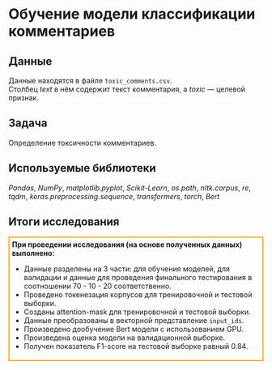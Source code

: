 # Обучение модели классификации комментариев

## Данные

Данные находятся в файле `toxic_comments.csv`. \
Столбец *text* в нём содержит текст комментария, а *toxic* — целевой признак.

## Задача

Определение токсичности комментариев.

## Используемые библиотеки
*Pandas*, *NumPy*, *matplotlib.pyplot*,  *Scikit-Learn*, *os.path*, *nltk.corpus*, *re*, *tqdm*, *keras.preprocessing.sequence*, *transformers*, *torch*, *Bert*

## Итоги исследования
<div style="border:solid orange 2px; padding: 5px">

<div class="alert alert-info"> <b>При проведении исследования (на основе полученных данных) выполнено:</b></div>

- Данные разделены на 3 части: для обучения моделей, для валидации и данные для проведения финального тестирования в соотношении 70 - 10 - 20 соответственно.
- Проведено токенезация корпусов для тренировочной и тестовой выборки.
- Созданы attention-mask для тренировочной и тестовой выборки.
- Данные преобразованы в векторной представление `input_ids`.
- Произведено дообучение Bert модели с использованием GPU.
- Произведена оценка модели на валидационной выборке.
- Получен показатель F1-score на тестовой выборке равный 0.84.